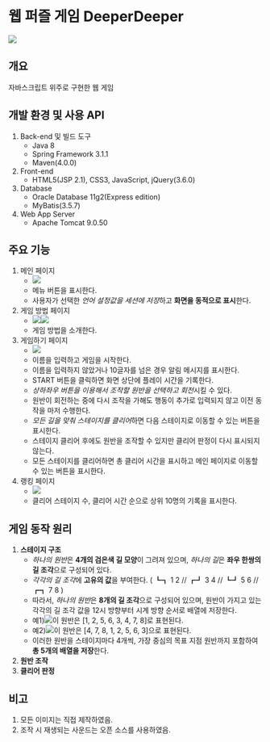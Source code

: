 # 웹 퍼즐 게임 DeeperDeeper
<img src="https://user-images.githubusercontent.com/42332051/136017134-9a4e0beb-be4c-4cfc-86ad-caec3282c486.gif">

## 개요
자바스크립트 위주로 구현한 웹 게임

## 개발 환경 및 사용 API
1. Back-end 및 빌드 도구
   - Java 8
   - Spring Framework 3.1.1
   - Maven(4.0.0)
2. Front-end
   - HTML5(JSP 2.1), CSS3, JavaScript, jQuery(3.6.0)
3. Database
   - Oracle Database 11g2(Express edition)
   - MyBatis(3.5.7)
4. Web App Server
   - Apache Tomcat 9.0.50

## 주요 기능
1. 메인 페이지
   - <img src="https://user-images.githubusercontent.com/42332051/136020298-b057dcfd-de64-4bba-bb4f-3708d95bc2ff.gif">
   - 메뉴 버튼을 표시한다.
   - 사용자가 선택한 *언어 설정값을 세션에 저장*하고 **화면을 동적으로 표시**한다.
2. 게임 방법 페이지
   - <img src="https://user-images.githubusercontent.com/42332051/136020317-7c63c6b2-894e-48b8-8dd0-36f657c8911a.png"><img src="https://user-images.githubusercontent.com/42332051/136020321-39e8163c-2c25-4ce5-b1f7-193c0ceffce0.png">
   - 게임 방법을 소개한다.
3. 게임하기 페이지
   - <img src="https://user-images.githubusercontent.com/42332051/136020304-428fce9e-bed5-4105-a9b1-278f0e44f7a7.gif">
   - 이름을 입력하고 게임을 시작한다.
   - 이름을 입력하지 않았거나 10글자를 넘은 경우 알림 메시지를 표시한다.
   - START 버튼을 클릭하면 화면 상단에 플레이 시간을 기록한다.
   - *상하좌우 버튼을 이용해서 조작할 원반을 선택하고 회전*시킬 수 있다.
   - 원반이 회전하는 중에 다시 조작을 가해도 행동이 추가로 입력되지 않고 이전 동작을 마저 수행한다.
   - *모든 길을 맞춰 스테이지를 클리어*하면 다음 스테이지로 이동할 수 있는 버튼을 표시한다.
   - 스테이지 클리어 후에도 원반을 조작할 수 있지만 클리어 판정이 다시 표시되지 않는다.
   - 모든 스테이지를 클리어하면 총 클리어 시간을 표시하고 메인 페이지로 이동할 수 있는 버튼을 표시한다.
4. 랭킹 페이지
   - <img src="https://user-images.githubusercontent.com/42332051/136022913-d604f13c-7917-48e0-88fb-c0509262b632.png">
   - 클리어 스테이지 수, 클리어 시간 순으로 상위 10명의 기록을 표시한다.

## 게임 동작 원리
1. **스테이지 구조**
   - *하나의 원반*은 **4개의 검은색 길 모양**이 그려져 있으며, *하나의 길*은 **좌우 한쌍의 길 조각**으로 구성되어 있다.
   - *각각의 길 조각*에 **고유의 값**을 부여한다. ( ┗┓ 1 2 // ┏┛ 3 4 // ┗┛ 5 6 // ┏┓ 7 8 )
   - 따라서, *하나의 원반*은 **8개의 길 조각**으로 구성되어 있으며, 원반이 가지고 있는 각각의 길 조각 값을 12시 방향부터 시계 방향 순서로 배열에 저장한다.
   - 예1)<img src="https://user-images.githubusercontent.com/42332051/136029643-effb446f-7a58-41eb-bedf-3f8cae418d2c.png">이 원반은 [1, 2, 5, 6, 3, 4, 7, 8]로 표현된다.
   - 예2)<img src="https://user-images.githubusercontent.com/42332051/136030476-aa6bf96c-0f09-48ea-afc6-d0df795fcf62.png">이 원반은 [4, 7, 8, 1, 2, 5, 6, 3]으로 표현된다.
   - 이러한 원반을 스테이지마다 4개씩, 가장 중심의 목표 지점 원반까지 포함하여 **총 5개의 배열을 저장**한다.
2. **원반 조작**
3. **클리어 판정**

## 비고
1. 모든 이미지는 직접 제작하였음.
2. 조작 시 재생되는 사운드는 오픈 소스를 사용하였음.
